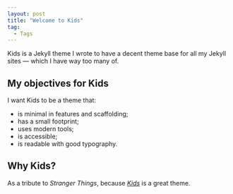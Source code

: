 ```yaml
---
layout: post
title: "Welcome to Kids"
tag:
  - Tags
---
```


Kids is a Jekyll theme I wrote to have a decent theme base for all my Jekyll
sites — which I have way too many of.

## My objectives for Kids

I want Kids to be a theme that:

- is minimal in features and scaffolding;
- has a small footprint;
- uses modern tools;
- is accessible;
- is readable with good typography.

## Why Kids?

As a tribute to _Stranger Things_, because [_Kids_][kids-song] is a great theme.

[kids-song]: https://song.link/fr/i/1142771421
